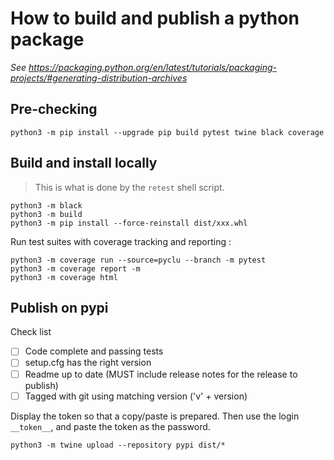 # How to build and publish a python package

_See https://packaging.python.org/en/latest/tutorials/packaging-projects/#generating-distribution-archives_

## Pre-checking

```shell
python3 -m pip install --upgrade pip build pytest twine black coverage
```

## Build and install locally

> This is what is done by the `retest` shell script.

```shell
python3 -m black 
python3 -m build
python3 -m pip install --force-reinstall dist/xxx.whl
```

Run test suites with coverage tracking and reporting :

```shell
python3 -m coverage run --source=pyclu --branch -m pytest
python3 -m coverage report -m
python3 -m coverage html 
```

## Publish on pypi

Check list
- [ ] Code complete and passing tests
- [ ] setup.cfg has the right version
- [ ] Readme up to date (MUST include release notes for the release to publish)
- [ ] Tagged with git using matching version ('v' + version)

Display the token so that a copy/paste is prepared. Then use the login `__token__`, and paste the token as the password.

```shell
python3 -m twine upload --repository pypi dist/*
```

